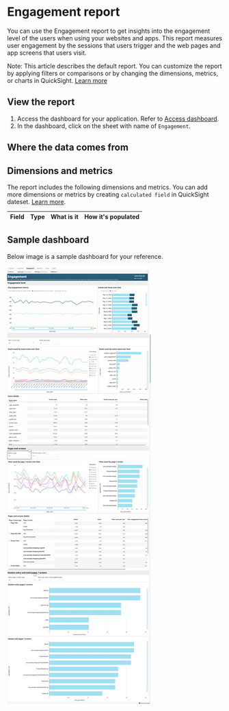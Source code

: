 # Engagement report
You can use the Engagement report to get insights into the engagement level of the users when using your websites and apps.  This report measures user engagement by the sessions that users trigger and the web pages and app screens that users visit.

Note: This article describes the default report. You can customize the report by applying filters or comparisons or by changing the dimensions, metrics, or charts in QuickSight. [Learn more](https://docs.aws.amazon.com/quicksight/latest/user/working-with-visuals.html)


## View the report
1. Access the dashboard for your application. Refer to [Access dashboard](index.md).
2. In the dashboard, click on the sheet with name of `Engagement`.

## Where the data comes from

## Dimensions and metrics
The report includes the following dimensions and metrics. You can add more dimensions or metrics by creating `calculated field` in QuickSight dateset. [Learn more](https://docs.aws.amazon.com/quicksight/latest/user/adding-a-calculated-field-analysis.html). 

|Field | Type| What is it | How it's populated|
|----------|---|---------|--------------------|

## Sample dashboard
Below image is a sample dashboard for your reference.

![dashboard-engagement](../../images/analytics/dashboard/engagement.png)

